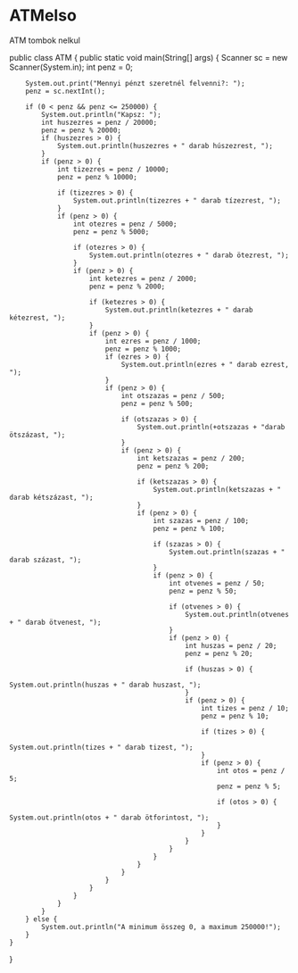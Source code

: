 # ATMelso
ATM tombok nelkul

public class ATM {
 public static void main(String[] args) {
        Scanner sc = new Scanner(System.in);
        int penz = 0;

        System.out.print("Mennyi pénzt szeretnél felvenni?: ");
        penz = sc.nextInt();

        if (0 < penz && penz <= 250000) {
            System.out.println("Kapsz: ");
            int huszezres = penz / 20000;
            penz = penz % 20000;
            if (huszezres > 0) {
                System.out.println(huszezres + " darab húszezrest, ");
            }
            if (penz > 0) {
                int tizezres = penz / 10000;
                penz = penz % 10000;

                if (tizezres > 0) {
                    System.out.println(tizezres + " darab tízezrest, ");
                }
                if (penz > 0) {
                    int otezres = penz / 5000;
                    penz = penz % 5000;

                    if (otezres > 0) {
                        System.out.println(otezres + " darab ötezrest, ");
                    }
                    if (penz > 0) {
                        int ketezres = penz / 2000;
                        penz = penz % 2000;

                        if (ketezres > 0) {
                            System.out.println(ketezres + " darab kétezrest, ");
                        }
                        if (penz > 0) {
                            int ezres = penz / 1000;
                            penz = penz % 1000;
                            if (ezres > 0) {
                                System.out.println(ezres + " darab ezrest, ");
                            }
                            if (penz > 0) {
                                int otszazas = penz / 500;
                                penz = penz % 500;

                                if (otszazas > 0) {
                                    System.out.println(+otszazas + "darab ötszázast, ");
                                }
                                if (penz > 0) {
                                    int ketszazas = penz / 200;
                                    penz = penz % 200;

                                    if (ketszazas > 0) {
                                        System.out.println(ketszazas + " darab kétszázast, ");
                                    }
                                    if (penz > 0) {
                                        int szazas = penz / 100;
                                        penz = penz % 100;

                                        if (szazas > 0) {
                                            System.out.println(szazas + " darab százast, ");
                                        }
                                        if (penz > 0) {
                                            int otvenes = penz / 50;
                                            penz = penz % 50;

                                            if (otvenes > 0) {
                                                System.out.println(otvenes + " darab ötvenest, ");
                                            }
                                            if (penz > 0) {
                                                int huszas = penz / 20;
                                                penz = penz % 20;

                                                if (huszas > 0) {
                                                    System.out.println(huszas + " darab huszast, ");
                                                }
                                                if (penz > 0) {
                                                    int tizes = penz / 10;
                                                    penz = penz % 10;

                                                    if (tizes > 0) {
                                                        System.out.println(tizes + " darab tizest, ");
                                                    }
                                                    if (penz > 0) {
                                                        int otos = penz / 5;
                                                        penz = penz % 5;

                                                        if (otos > 0) {
                                                            System.out.println(otos + " darab ötforintost, ");
                                                        }
                                                    }
                                                }
                                            }
                                        }
                                    }
                                }
                            }
                        }
                    }
                }
            }
        } else {
            System.out.println("A minimum összeg 0, a maximum 250000!");
        }
    }
}
